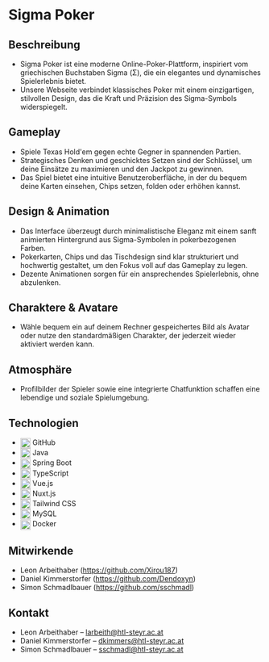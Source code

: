 # Sigma Poker  
## Beschreibung  
- Sigma Poker ist eine moderne Online-Poker-Plattform, inspiriert vom griechischen Buchstaben Sigma (Σ), die ein elegantes und dynamisches Spielerlebnis bietet.  
- Unsere Webseite verbindet klassisches Poker mit einem einzigartigen, stilvollen Design, das die Kraft und Präzision des Sigma-Symbols widerspiegelt.

## Gameplay  
- Spiele Texas Hold'em gegen echte Gegner in spannenden Partien.  
- Strategisches Denken und geschicktes Setzen sind der Schlüssel, um deine Einsätze zu maximieren und den Jackpot zu gewinnen.  
- Das Spiel bietet eine intuitive Benutzeroberfläche, in der du bequem deine Karten einsehen, Chips setzen, folden oder erhöhen kannst.

## Design & Animation  
- Das Interface überzeugt durch minimalistische Eleganz mit einem sanft animierten Hintergrund aus Sigma-Symbolen in pokerbezogenen Farben.  
- Pokerkarten, Chips und das Tischdesign sind klar strukturiert und hochwertig gestaltet, um den Fokus voll auf das Gameplay zu legen.  
- Dezente Animationen sorgen für ein ansprechendes Spielerlebnis, ohne abzulenken.

## Charaktere & Avatare  
- Wähle bequem ein auf deinem Rechner gespeichertes Bild als Avatar oder nutze den standardmäßigen Charakter, der jederzeit wieder aktiviert werden kann.

## Atmosphäre  
- Profilbilder der Spieler sowie eine integrierte Chatfunktion schaffen eine lebendige und soziale Spielumgebung.

## Technologien  
- <img src="https://cdn.jsdelivr.net/gh/devicons/devicon/icons/github/github-original.svg" alt="GitHub" width="20" height="20" style="vertical-align:middle;"> GitHub  
- <img src="https://cdn.jsdelivr.net/gh/devicons/devicon/icons/java/java-original.svg" alt="Java" width="20" height="20" style="vertical-align:middle;"> Java  
- <img src="https://cdn.jsdelivr.net/gh/devicons/devicon/icons/spring/spring-original.svg" alt="Spring Boot" width="20" height="20" style="vertical-align:middle;"> Spring Boot  
- <img src="https://cdn.jsdelivr.net/gh/devicons/devicon/icons/typescript/typescript-original.svg" alt="TypeScript" width="20" height="20" style="vertical-align:middle;"> TypeScript  
- <img src="https://cdn.jsdelivr.net/gh/devicons/devicon/icons/vuejs/vuejs-original.svg" alt="Vue.js" width="20" height="20" style="vertical-align:middle;"> Vue.js  
- <img src="https://cdn.jsdelivr.net/gh/devicons/devicon/icons/nuxtjs/nuxtjs-original.svg" alt="Nuxt.js" width="20" height="20" style="vertical-align:middle;"> Nuxt.js  
- <img src="https://upload.wikimedia.org/wikipedia/commons/d/d5/Tailwind_CSS_Logo.svg" alt="Tailwind CSS" width="20" height="20" style="vertical-align:middle;"> Tailwind CSS
- <img src="https://cdn.jsdelivr.net/gh/devicons/devicon/icons/mysql/mysql-original.svg" alt="MySQL" width="20" height="20" style="vertical-align:middle;"> MySQL  
- <img src="https://cdn.jsdelivr.net/gh/devicons/devicon/icons/docker/docker-original.svg" alt="Docker" width="20" height="20" style="vertical-align:middle;"> Docker  

## Mitwirkende  
- Leon Arbeithaber (https://github.com/Xirou187)  
- Daniel Kimmerstorfer (https://github.com/Dendoxyn)  
- Simon Schmadlbauer (https://github.com/sschmadl)  

## Kontakt  
- Leon Arbeithaber – larbeith@htl-steyr.ac.at  
- Daniel Kimmerstorfer – dkimmers@htl-steyr.ac.at  
- Simon Schmadlbauer – sschmadl@htl-steyr.ac.at  
